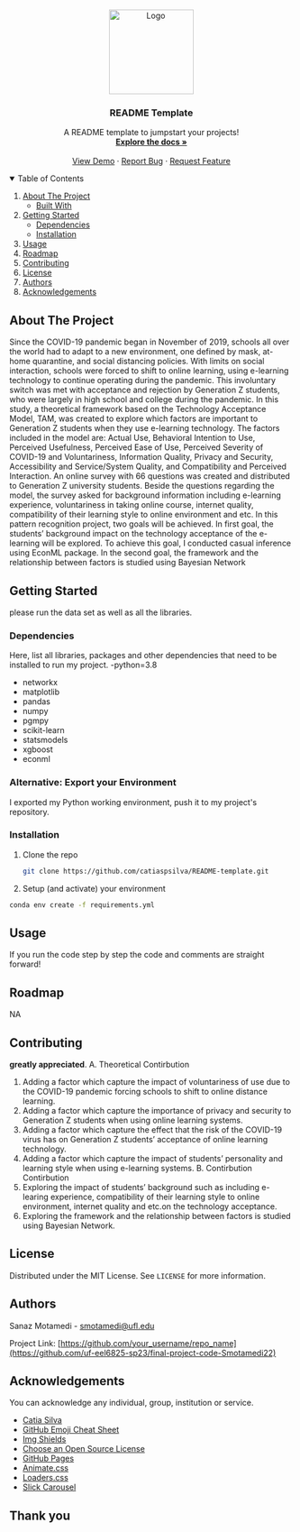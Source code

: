 <!-- PROJECT LOGO -->
<br />
<p align="center">
  <a href="https://github.com/catiaspsilva/README-template">
    <img src="images/gators.jpg" alt="Logo" width="150" height="150">
  </a>

  <h3 align="center">README Template</h3>

  <p align="center">
    A README template to jumpstart your projects!
    <br />
    <a href="https://github.com/catiaspsilva/README-template/blob/main/images/docs.txt"><strong>Explore the docs »</strong></a>
    <br />
    <br />
    <a href="#usage">View Demo</a>
    ·
    <a href="https://github.com/catiaspsilva/README-template/issues">Report Bug</a>
    ·
    <a href="https://github.com/catiaspsilva/README-template/issues">Request Feature</a>
  </p>
</p>



<!-- TABLE OF CONTENTS -->
<details open="open">
  <summary>Table of Contents</summary>
  <ol>
    <li>
      <a href="#about-the-project">About The Project</a>
      <ul>
        <li><a href="#built-with">Built With</a></li>
      </ul>
    </li>
    <li>
      <a href="#getting-started">Getting Started</a>
      <ul>
        <li><a href="#dependencies">Dependencies</a></li>
        <li><a href="#installation">Installation</a></li>
      </ul>
    </li>
    <li><a href="#usage">Usage</a></li>
    <li><a href="#roadmap">Roadmap</a></li>
    <li><a href="#contributing">Contributing</a></li>
    <li><a href="#license">License</a></li>
    <li><a href="#authors">Authors</a></li>
    <li><a href="#acknowledgements">Acknowledgements</a></li>
  </ol>
</details>



<!-- ABOUT THE PROJECT -->
## About The Project

Since the COVID-19 pandemic began in November of 2019, schools all over the world had to adapt to a new environment, one defined by mask, at-home quarantine, and social distancing policies. With limits on social interaction, schools were forced to shift to online learning, using e-learning technology to continue operating during the pandemic. This involuntary switch was met with acceptance and rejection by Generation Z students, who were largely in high school and college during the pandemic. In this study, a theoretical framework based on the Technology Acceptance Model, TAM, was created to explore which factors are important to Generation Z students when they use e-learning technology. The factors included in the model are: Actual Use, Behavioral Intention to Use, Perceived Usefulness, Perceived Ease of Use, Perceived Severity of COVID-19 and Voluntariness, Information Quality, Privacy and Security, Accessibility and Service/System Quality, and Compatibility and Perceived Interaction. An online survey with 66 questions was created and distributed to Generation Z university students. Beside the questions regarding the model, the survey asked for background information including e-learning experience, voluntariness in taking online course, internet quality, compatibility of their learning style to online environment and etc. In this pattern recognition project, two goals will be achieved. In first goal, the students’ background impact on the technology acceptance of the e-learning will be explored. To achieve this goal, I conducted casual inference  using EconML package. In the second goal, the framework and the relationship between factors is studied using Bayesian Network

<!-- GETTING STARTED -->
## Getting Started

please run the data set as well as all the libraries.

### Dependencies

Here, list all libraries, packages and other dependencies that need to be installed to run my project. 
  -python=3.8
  - networkx
  - matplotlib
  - pandas
  - numpy
  - pgmpy
  - scikit-learn
  - statsmodels
  - xgboost
  - econml
  
### Alternative: Export your Environment

I exported my Python working environment, push it to my project's repository.

### Installation

1. Clone the repo
   ```sh
   git clone https://github.com/catiaspsilva/README-template.git
   ```
2. Setup (and activate) your environment
  ```sh
  conda env create -f requirements.yml
  ```

<!-- USAGE EXAMPLES -->
## Usage

If you run the code step by step the code and comments are straight forward!

<!-- ROADMAP -->
## Roadmap
NA

<!-- CONTRIBUTING -->
## Contributing
 **greatly appreciated**.
A.	Theoretical Contirbution
1. Adding a factor which capture the impact of voluntariness of use due to the COVID-19 pandemic forcing schools to shift to online distance learning. 
2. Adding a factor which capture the importance of privacy and security to Generation Z students when using online learning systems. 
3. Adding a factor which capture the effect that the risk of the COVID-19 virus has on Generation Z students’ acceptance of online learning technology. 
4. Adding a factor which capture the impact of students’ personality and learning style when using e-learning systems. 
B.	Contirbution Contirbution
1. Exploring  the impact of students’ background such as including e-learing experience, compatibility of their learning style to online environment, internet quality and etc.on the technology acceptance.
2. Exploring the framework and the relationship between factors is studied using Bayesian Network.


<!-- LICENSE -->
## License

Distributed under the MIT License. See `LICENSE` for more information.


<!-- Authors -->
## Authors

Sanaz Motamedi - smotamedi@ufl.edu

Project Link: [https://github.com/your_username/repo_name](https://github.com/uf-eel6825-sp23/final-project-code-Smotamedi22)


<!-- ACKNOWLEDGEMENTS -->
## Acknowledgements

You can acknowledge any individual, group, institution or service.
* [Catia Silva](https://faculty.eng.ufl.edu/catia-silva/)
* [GitHub Emoji Cheat Sheet](https://www.webpagefx.com/tools/emoji-cheat-sheet)
* [Img Shields](https://shields.io)
* [Choose an Open Source License](https://choosealicense.com)
* [GitHub Pages](https://pages.github.com)
* [Animate.css](https://daneden.github.io/animate.css)
* [Loaders.css](https://connoratherton.com/loaders)
* [Slick Carousel](https://kenwheeler.github.io/slick)

## Thank you

